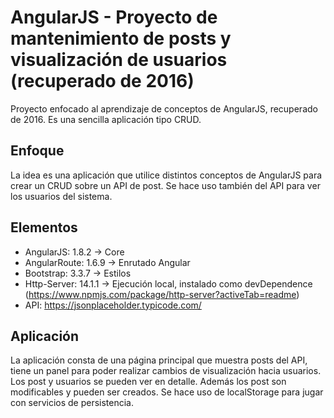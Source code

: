 # AngularJS - Proyecto de mantenimiento de posts y visualización de usuarios (recuperado de 2016)
Proyecto enfocado al aprendizaje de conceptos de AngularJS, recuperado de 2016. Es una sencilla aplicación tipo CRUD.

## Enfoque
La idea es una aplicación que utilice distintos conceptos de AngularJS para crear un CRUD sobre un API de post. Se hace uso también del API para ver los usuarios del sistema.

## Elementos
- AngularJS: 1.8.2 -> Core
- AngularRoute: 1.6.9 -> Enrutado Angular
- Bootstrap: 3.3.7 -> Estilos
- Http-Server: 14.1.1 -> Ejecución local, instalado como devDependence (https://www.npmjs.com/package/http-server?activeTab=readme)
- API: https://jsonplaceholder.typicode.com/

## Aplicación
La aplicación consta de una página principal que muestra posts del API, tiene un panel para poder realizar cambios de visualización hacia usuarios. Los post y usuarios se pueden ver en detalle. Además los post son modificables y pueden ser creados. Se hace uso de localStorage para jugar con servicios de persistencia.
